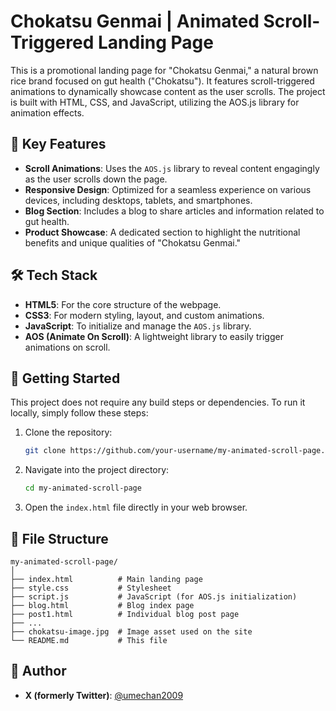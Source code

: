 # Chokatsu Genmai | Animated Scroll-Triggered Landing Page

This is a promotional landing page for "Chokatsu Genmai," a natural brown rice brand focused on gut health ("Chokatsu"). It features scroll-triggered animations to dynamically showcase content as the user scrolls. The project is built with HTML, CSS, and JavaScript, utilizing the AOS.js library for animation effects.

## 🌟 Key Features

- **Scroll Animations**: Uses the `AOS.js` library to reveal content engagingly as the user scrolls down the page.
- **Responsive Design**: Optimized for a seamless experience on various devices, including desktops, tablets, and smartphones.
- **Blog Section**: Includes a blog to share articles and information related to gut health.
- **Product Showcase**: A dedicated section to highlight the nutritional benefits and unique qualities of "Chokatsu Genmai."

## 🛠️ Tech Stack

- **HTML5**: For the core structure of the webpage.
- **CSS3**: For modern styling, layout, and custom animations.
- **JavaScript**: To initialize and manage the `AOS.js` library.
- **AOS (Animate On Scroll)**: A lightweight library to easily trigger animations on scroll.

## 🚀 Getting Started

This project does not require any build steps or dependencies. To run it locally, simply follow these steps:

1.  Clone the repository:
    ```bash
    git clone https://github.com/your-username/my-animated-scroll-page.git
    ```
2.  Navigate into the project directory:
    ```bash
    cd my-animated-scroll-page
    ```
3.  Open the `index.html` file directly in your web browser.

## 📂 File Structure

```
my-animated-scroll-page/
│
├── index.html          # Main landing page
├── style.css           # Stylesheet
├── script.js           # JavaScript (for AOS.js initialization)
├── blog.html           # Blog index page
├── post1.html          # Individual blog post page
├── ...
├── chokatsu-image.jpg  # Image asset used on the site
└── README.md           # This file
```

## 👤 Author

- **X (formerly Twitter)**: [@umechan2009](https://x.com/umechan2009)